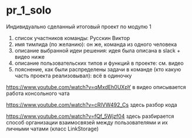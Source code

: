 # pr_1_solo
Индивидуально сделанный итоговый проект по модулю 1

1. список участников команды: Русскин Виктор
2. имя тимлида (по желанию): он же, команда из одного человека
3. описание выбранной идеи решения: идея была описана в slack + видео ниже
4. описание пользовательских типов и функций в проекте: см. видео
5. пояснение, как были распределены задачи в команде (кто какую часть проекта реализовывал): всё в одиночку

https://www.youtube.com/watch?v=qMxdEh0UXpY в видео описывается работа консольного чата

https://www.youtube.com/watch?v=cRIVW492_Cs  здесь разбор кода

https://www.youtube.com/watch?v=fQf_5Wjzf04 здесь разбирается способ организации взаимосвязей между пользователями и их личными чатами (класс LinkStorage)

